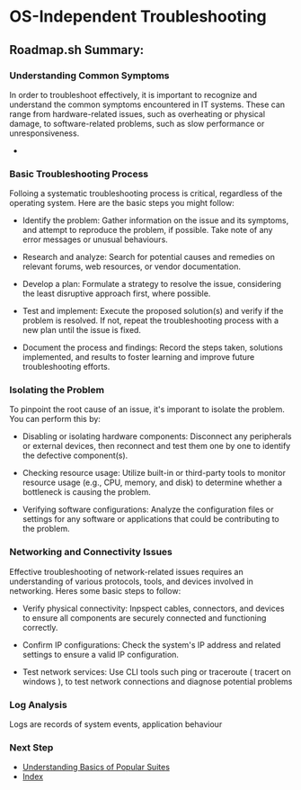 # OS-Independent Troubleshooting

## Roadmap.sh Summary:

### Understanding Common Symptoms

In order to troubleshoot effectively, it is important to recognize and understand the common symptoms encountered in IT systems. These can range from hardware-related issues, such as overheating or physical damage, to software-related problems, such as slow performance or unresponsiveness.

-

### Basic Troubleshooting Process

Folloing a systematic troubleshooting process is critical, regardless of the operating system. Here are the basic steps you might follow:

- Identify the problem: Gather information on the issue and its symptoms, and attempt to reproduce the problem, if possible. Take note of any error messages or unusual behaviours.

- Research and analyze: Search for potential causes and remedies on relevant forums, web resources, or vendor documentation.

- Develop a plan: Formulate a strategy to resolve the issue, considering the least disruptive approach first, where possible.

- Test and implement: Execute the proposed solution(s) and verify if the problem is resolved. If not, repeat the troubleshooting process with a new plan until the issue is fixed.

- Document the process and findings: Record the steps taken, solutions implemented, and results to foster learning and improve future troubleshooting efforts.

### Isolating the Problem
To pinpoint the root cause of an issue, it's imporant to isolate the problem. You can perform this by:

- Disabling or isolating hardware components: Disconnect any peripherals or external devices, then reconnect and test them one by one to identify the defective component(s).

- Checking resource usage: Utilize built-in or third-party tools to monitor resource usage (e.g., CPU, memory, and disk) to determine whether a bottleneck is causing the problem.

- Verifying software configurations: Analyze the configuration files or settings for any software or applications that could be contributing to the problem.

### Networking and Connectivity Issues
Effective troubleshooting of network-related issues requires an understanding of various protocols, tools, and devices involved in networking. Heres some basic steps to follow:

- Verify physical connectivity: Inpspect cables, connectors, and devices to ensure all components are securely connected and functioning correctly.

- Confirm IP configurations: Check the system's IP address and related settings to ensure a valid IP configuration.

- Test network services: Use CLI tools such ping or traceroute ( tracert on windows ), to test network connections and diagnose potential problems

### Log Analysis

Logs are records of system events, application behaviour



### Next Step
- [Understanding Basics of Popular Suites](https://github.com/Sisu-Sus/CyberSec-RoadMap/blob/main/Fundamental_IT_Skills/Understanding_Basics_of_Popular_Suites/Understanding_Basics_of_Popular_Suites.md)
- [Index](https://github.com/Sisu-Sus/CyberSec-RoadMap/blob/main/index.md)
